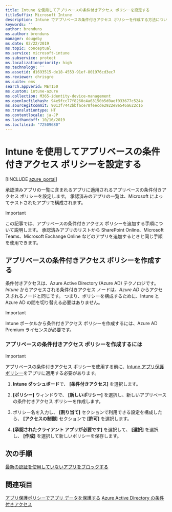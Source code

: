 ```yaml
---
title: Intune を使用してアプリベースの条件付きアクセス ポリシーを設定する
titleSuffix: Microsoft Intune
description: Intune でアプリベースの条件付きアクセス ポリシーを作成する方法について説明します。
keywords: ''
author: brenduns
ms.author: brenduns
manager: dougeby
ms.date: 02/22/2019
ms.topic: conceptual
ms.service: microsoft-intune
ms.subservice: protect
ms.localizationpriority: high
ms.technology: ''
ms.assetid: d1693515-de18-4553-91ef-801976cd3ec7
ms.reviewer: chrisgre
ms.suite: ems
search.appverid: MET150
ms.custom: intune-azure
ms.collection: M365-identity-device-management
ms.openlocfilehash: 94e9fcc77f8260c4a63150b5d0aef033677c524a
ms.sourcegitcommit: 9013f7442bbface78feecde2922e8e546a622c16
ms.translationtype: HT
ms.contentlocale: ja-JP
ms.lasthandoff: 10/16/2019
ms.locfileid: "72509680"
---
```

# <a name="set-up-app-based-conditional-access-policies-with-intune"></a>Intune を使用してアプリベースの条件付きアクセス ポリシーを設定する

[!INCLUDE [azure_portal](../includes/azure_portal.md)]

承認済みアプリの一覧に含まれるアプリに適用されるアプリベースの条件付きアクセス ポリシーを設定します。 承認済みのアプリの一覧は、Microsoft によってテストされたアプリで構成されます。

> [!IMPORTANT]
> この記事では、アプリベースの条件付きアクセス ポリシーを追加する手順について説明します。 承認済みアプリのリストから SharePoint Online、Microsoft Teams、Microsoft Exchange Online などのアプリを追加するときと同じ手順を使用できます。

## <a name="create-app-based-conditional-access-policies"></a>アプリベースの条件付きアクセス ポリシーを作成する
条件付きアクセスは、Azure Active Directory (Azure AD) テクノロジです。 *Intune* からアクセスされる条件付きアクセス ノードは、*Azure AD* からアクセスされるノードと同じです。 つまり、ポリシーを構成するために、Intune と Azure AD の間を切り替える必要はありません。

> [!IMPORTANT]
> Intune ポータルから条件付きアクセス ポリシーを作成するには、Azure AD Premium ライセンスが必要です。

### <a name="to-create-an-app-based-conditional-access-policy"></a>アプリベースの条件付きアクセス ポリシーを作成するには

> [!IMPORTANT]
> アプリベースの条件付きアクセス ポリシーを使用する前に、[Intune アプリ保護ポリシー](../apps/app-protection-policies.md)をアプリに適用する必要があります。

1. **Intune ダッシュボード**で、 **[条件付きアクセス]** を選択します。

2. **[ポリシー]** ウィンドウで、 **[新しいポリシー]** を選択し、新しいアプリベースの条件付きアクセス ポリシーを作成します。

4. ポリシー名を入力し、 **[割り当て]** セクションで利用できる設定を構成したら、 **[アクセスの制御]** セクションで **[許可]** を選択します。

5. **[承認されたクライアント アプリが必要です]** を選択して、 **[選択]** を選択し、 **[作成]** を選択して新しいポリシーを保存します。

## <a name="next-steps"></a>次の手順
[最新の認証を使用していないアプリをブロックする](app-modern-authentication-block.md)

## <a name="see-also"></a>関連項目

[アプリ保護ポリシーでアプリ データを保護する](../apps/app-protection-policies.md)
[Azure Active Directory の条件付きアクセス](https://docs.microsoft.com/azure/active-directory/active-directory-conditional-access)
